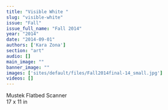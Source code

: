 ```yaml
---
title: "Visible White "
slug: "visible-white"
issue: "Fall"
issue_full_name: "Fall 2014"
year: "2014"
date: "2014-09-01"
authors: ['Kara Zona']
section: "art"
audio: []
main_image: ""
banner_image: ""
images: ['sites/default/files/Fall2014final-14_small.jpg']
videos: []
---
```

Mustek Flatbed Scanner  
17 x 11 in

